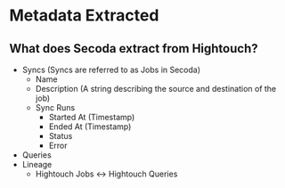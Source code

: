 # Metadata Extracted

## What does Secoda extract from Hightouch?

* Syncs (Syncs are referred to as Jobs in Secoda)
  * Name
  * Description (A string describing the source and destination of the job)
  * Sync Runs
    * Started At (Timestamp)
    * Ended At (Timestamp)
    * Status
    * Error
* Queries&#x20;
* Lineage
  * Hightouch Jobs <-> Hightouch Queries
